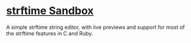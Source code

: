 # [strftime Sandbox](http://thenickperson.com/strftime-sandbox)
A simple strftime string editor, with live previews and support for most of the strftime features in C and Ruby.
